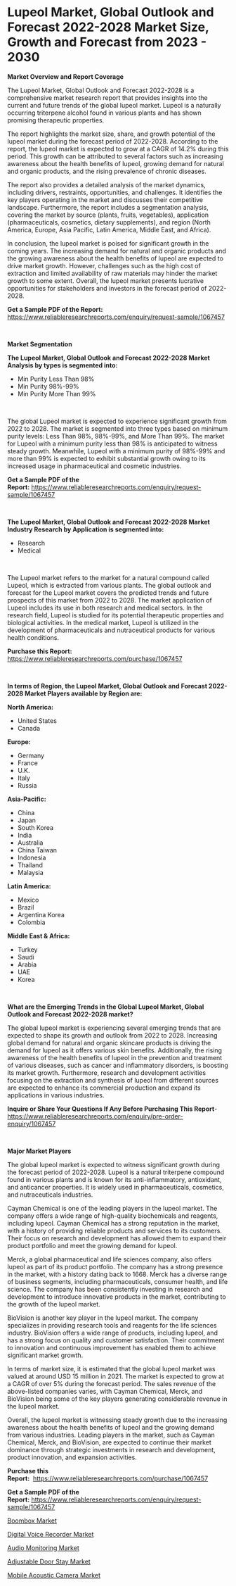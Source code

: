<p><h1>Lupeol Market, Global Outlook and Forecast 2022-2028 Market Size, Growth and Forecast from 2023 - 2030</h1></p><p><strong>Market Overview and Report Coverage</strong></p>
<p><p>The Lupeol Market, Global Outlook and Forecast 2022-2028 is a comprehensive market research report that provides insights into the current and future trends of the global lupeol market. Lupeol is a naturally occurring triterpene alcohol found in various plants and has shown promising therapeutic properties.</p><p>The report highlights the market size, share, and growth potential of the lupeol market during the forecast period of 2022-2028. According to the report, the lupeol market is expected to grow at a CAGR of 14.2% during this period. This growth can be attributed to several factors such as increasing awareness about the health benefits of lupeol, growing demand for natural and organic products, and the rising prevalence of chronic diseases.</p><p>The report also provides a detailed analysis of the market dynamics, including drivers, restraints, opportunities, and challenges. It identifies the key players operating in the market and discusses their competitive landscape. Furthermore, the report includes a segmentation analysis, covering the market by source (plants, fruits, vegetables), application (pharmaceuticals, cosmetics, dietary supplements), and region (North America, Europe, Asia Pacific, Latin America, Middle East, and Africa).</p><p>In conclusion, the lupeol market is poised for significant growth in the coming years. The increasing demand for natural and organic products and the growing awareness about the health benefits of lupeol are expected to drive market growth. However, challenges such as the high cost of extraction and limited availability of raw materials may hinder the market growth to some extent. Overall, the lupeol market presents lucrative opportunities for stakeholders and investors in the forecast period of 2022-2028.</p></p>
<p><strong>Get a Sample PDF of the Report:</strong> <a href="https://www.reliableresearchreports.com/enquiry/request-sample/1067457">https://www.reliableresearchreports.com/enquiry/request-sample/1067457</a></p>
<p>&nbsp;</p>
<p><strong>Market Segmentation</strong></p>
<p><strong>The Lupeol Market, Global Outlook and Forecast 2022-2028 Market Analysis by types is segmented into:</strong></p>
<p><ul><li>Min Purity Less Than 98%</li><li>Min Purity 98%-99%</li><li>Min Purity More Than 99%</li></ul></p>
<p>&nbsp;</p>
<p><p>The global Lupeol market is expected to experience significant growth from 2022 to 2028. The market is segmented into three types based on minimum purity levels: Less Than 98%, 98%-99%, and More Than 99%. The market for Lupeol with a minimum purity less than 98% is anticipated to witness steady growth. Meanwhile, Lupeol with a minimum purity of 98%-99% and more than 99% is expected to exhibit substantial growth owing to its increased usage in pharmaceutical and cosmetic industries.</p></p>
<p><strong>Get a Sample PDF of the Report:</strong>&nbsp;<a href="https://www.reliableresearchreports.com/enquiry/request-sample/1067457">https://www.reliableresearchreports.com/enquiry/request-sample/1067457</a></p>
<p>&nbsp;</p>
<p><strong>The Lupeol Market, Global Outlook and Forecast 2022-2028 Market Industry Research by Application is segmented into:</strong></p>
<p><ul><li>Research</li><li>Medical</li></ul></p>
<p>&nbsp;</p>
<p><p>The Lupeol market refers to the market for a natural compound called Lupeol, which is extracted from various plants. The global outlook and forecast for the Lupeol market covers the predicted trends and future prospects of this market from 2022 to 2028. The market application of Lupeol includes its use in both research and medical sectors. In the research field, Lupeol is studied for its potential therapeutic properties and biological activities. In the medical market, Lupeol is utilized in the development of pharmaceuticals and nutraceutical products for various health conditions.</p></p>
<p><strong>Purchase this Report:</strong>&nbsp; <a href="https://www.reliableresearchreports.com/purchase/1067457">https://www.reliableresearchreports.com/purchase/1067457</a></p>
<p>&nbsp;</p>
<p><strong>In terms of Region, the Lupeol Market, Global Outlook and Forecast 2022-2028 Market Players available by Region are:</strong></p>
<p>
    <p> <strong> North America: </strong>
        <ul>
            <li>United States</li>
            <li>Canada</li>
        </ul>
        </p> 
    <p> <strong> Europe: </strong>
        <ul>
            <li>Germany</li>
            <li>France</li>
            <li>U.K.</li>
            <li>Italy</li>
            <li>Russia</li>
        </ul>
        </p> 
    <p> <strong> Asia-Pacific: </strong>
        <ul>
            <li>China</li>
            <li>Japan</li>
            <li>South Korea</li>
            <li>India</li>
            <li>Australia</li>
            <li>China Taiwan</li>
            <li>Indonesia</li>
            <li>Thailand</li>
            <li>Malaysia</li>
        </ul>
        </p> 
    <p> <strong> Latin America: </strong>
        <ul>
            <li>Mexico</li>
            <li>Brazil</li>
            <li>Argentina Korea</li>
            <li>Colombia</li>
        </ul>
        </p> 
    <p> <strong> Middle East & Africa: </strong>
        <ul>
            <li>Turkey</li>
            <li>Saudi</li>
            <li>Arabia</li>
            <li>UAE</li>
            <li>Korea</li>
        </ul>
    </p>
    </p>
<p>&nbsp;</p>
<p><strong>What are the Emerging Trends in the Global Lupeol Market, Global Outlook and Forecast 2022-2028 market?</strong></p>
<p><p>The global lupeol market is experiencing several emerging trends that are expected to shape its growth and outlook from 2022 to 2028. Increasing global demand for natural and organic skincare products is driving the demand for lupeol as it offers various skin benefits. Additionally, the rising awareness of the health benefits of lupeol in the prevention and treatment of various diseases, such as cancer and inflammatory disorders, is boosting its market growth. Furthermore, research and development activities focusing on the extraction and synthesis of lupeol from different sources are expected to enhance its commercial production and expand its applications in various industries.</p></p>
<p><strong>Inquire or Share Your Questions If Any Before Purchasing This Report</strong>- <a href="https://www.reliableresearchreports.com/enquiry/pre-order-enquiry/1067457">https://www.reliableresearchreports.com/enquiry/pre-order-enquiry/1067457</a></p>
<p>&nbsp;</p>
<p><strong>Major Market Players</strong></p>
<p><p>The global lupeol market is expected to witness significant growth during the forecast period of 2022-2028. Lupeol is a natural triterpene compound found in various plants and is known for its anti-inflammatory, antioxidant, and anticancer properties. It is widely used in pharmaceuticals, cosmetics, and nutraceuticals industries.</p><p>Cayman Chemical is one of the leading players in the lupeol market. The company offers a wide range of high-quality biochemicals and reagents, including lupeol. Cayman Chemical has a strong reputation in the market, with a history of providing reliable products and services to its customers. Their focus on research and development has allowed them to expand their product portfolio and meet the growing demand for lupeol.</p><p>Merck, a global pharmaceutical and life sciences company, also offers lupeol as part of its product portfolio. The company has a strong presence in the market, with a history dating back to 1668. Merck has a diverse range of business segments, including pharmaceuticals, consumer health, and life science. The company has been consistently investing in research and development to introduce innovative products in the market, contributing to the growth of the lupeol market.</p><p>BioVision is another key player in the lupeol market. The company specializes in providing research tools and reagents for the life sciences industry. BioVision offers a wide range of products, including lupeol, and has a strong focus on quality and customer satisfaction. Their commitment to innovation and continuous improvement has enabled them to achieve significant market growth.</p><p>In terms of market size, it is estimated that the global lupeol market was valued at around USD 15 million in 2021. The market is expected to grow at a CAGR of over 5% during the forecast period. The sales revenue of the above-listed companies varies, with Cayman Chemical, Merck, and BioVision being some of the key players generating considerable revenue in the lupeol market.</p><p>Overall, the lupeol market is witnessing steady growth due to the increasing awareness about the health benefits of lupeol and the growing demand from various industries. Leading players in the market, such as Cayman Chemical, Merck, and BioVision, are expected to continue their market dominance through strategic investments in research and development, product innovation, and expansion activities.</p></p>
<p><strong>Purchase this Report:</strong>&nbsp;&nbsp;<a href="https://www.reliableresearchreports.com/purchase/1067457">https://www.reliableresearchreports.com/purchase/1067457</a></p>
<p></p>
<p><strong>Get a Sample PDF of the Report:</strong>&nbsp;<a href="https://www.reliableresearchreports.com/enquiry/request-sample/1067457">https://www.reliableresearchreports.com/enquiry/request-sample/1067457</a></p>
<p><p><a href="https://www.linkedin.com/pulse/boombox-market-challenges-opportunities-growth-drivers-bvmre/">Boombox Market</a></p><p><a href="https://www.linkedin.com/pulse/digital-voice-recorder-market-research-report-provides-81vke/">Digital Voice Recorder Market</a></p><p><a href="https://www.reportprime.com/audio-monitoring-r5589">Audio Monitoring Market</a></p><p><a href="https://medium.com/@lorimyers95/adjustable-door-stay-market-size-growth-forecast-2023-2030-b48726d69d56">Adjustable Door Stay Market</a></p><p><a href="https://www.reportprime.com/mobile-acoustic-camera-r5591">Mobile Acoustic Camera Market</a></p></p>